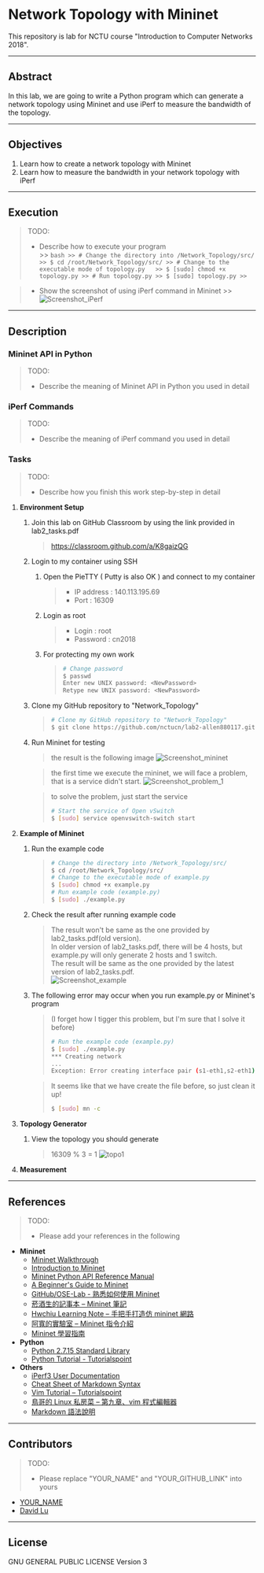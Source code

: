 # Network Topology with Mininet

This repository is lab for NCTU course "Introduction to Computer Networks 2018".

---
## Abstract

In this lab, we are going to write a Python program which can generate a network topology using Mininet and use iPerf to measure the bandwidth of the topology.

---
## Objectives

1. Learn how to create a network topology with Mininet
2. Learn how to measure the bandwidth in your network topology with iPerf

---
## Execution

> TODO: 
> * Describe how to execute your program  
    >> ```bash
    >> # Change the directory into /Network_Topology/src/  
    >> $ cd /root/Network_Topology/src/
    >> # Change to the executable mode of topology.py  
    >> $ [sudo] chmod +x topology.py
    >> # Run topology.py
    >> $ [sudo] topology.py
    >> ```

> * Show the screenshot of using iPerf command in Mininet
    >> ![Screenshot_iPerf](https://github.com/nctucn/lab2-allen880117/blob/master/screenshots/Screenshot_iPerf.png)
---
## Description

### Mininet API in Python

> TODO:
> * Describe the meaning of Mininet API in Python you used in detail

### iPerf Commands

> TODO:
> * Describe the meaning of iPerf command you used in detail

### Tasks

> TODO:
> * Describe how you finish this work step-by-step in detail

1. **Environment Setup**
    1. Join this lab on GitHub Classroom by using the link provided in lab2_tasks.pdf
        > https://classroom.github.com/a/K8gaizQG
    
    2. Login to my container using SSH
        1. Open the PieTTY ( Putty is also OK ) and connect to my container
            > * IP address : 140.113.195.69
            > * Port : 16309
        2. Login as root
            > * Login : root
            > * Password : cn2018
        3. For protecting my own work
            > ```bash
            > # Change password
            > $ passwd
            > Enter new UNIX password: <NewPassword> 
            > Retype new UNIX password: <NewPassword>
            > ```   

    3. Clone my GitHub repository to "Network_Topology"
        > ```bash
        > # Clone my GitHub repository to "Network_Topology"
        > $ git clone https://github.com/nctucn/lab2-allen880117.git Network_Topology
        > ```

    4. Run Mininet for testing
        > the result is the following image
        > ![Screenshot_mininet](https://github.com/nctucn/lab2-allen880117/blob/master/screenshots/Screenshot_mininet.png)
        
        > the first time we execute the mininet, we will face a problem, that is a service didn't start.
        > ![Screenshot_problem_1](https://github.com/nctucn/lab2-allen880117/blob/master/screenshots/Screenshot_problem_1.png)
        
        > to solve the problem, just start the service
        > ```bash
        > # Start the service of Open vSwitch
        > $ [sudo] service openvswitch-switch start
        > ```

2. **Example of Mininet**
    1. Run the example code
        > ```bash
        > # Change the directory into /Network_Topology/src/
        > $ cd /root/Network_Topology/src/
        > # Change to the executable mode of example.py
        > $ [sudo] chmod +x example.py 
        > # Run example code (example.py)
        > $ [sudo] ./example.py
        > ```

    2. Check the result after running example code
        > The result won't be same as the one provided by lab2_tasks.pdf(old version). <br>
        > In older version of lab2_tasks.pdf, there will be 4 hosts, but example.py will only generate 2 hosts and 1 switch. <br>
        > The result will be same as the one provided by  the latest version of lab2_tasks.pdf. <br> 
        > ![Screenshot_example](https://github.com/nctucn/lab2-allen880117/blob/master/screenshots/Screenshot_example.png)

    3. The following error may occur when you run example.py or Mininet's program
        > (I forget how I tigger this problem, but I'm sure that I solve it before)
        > ```bash
        > # Run the example code (example.py)
        > $ [sudo] ./example.py
        > *** Creating network
        > ...
        > Exception: Error creating interface pair (s1-eth1,s2-eth1): RTNETLINK answers: File exists
        > ```

        > It seems like that we have create the file before, so just clean it up!
        > ```bash
        > $ [sudo] mn -c
        > ```

3. **Topology Generator**
    1. View the topology you should generate
        > 16309 % 3 = 1
        > ![topo1](https://github.com/nctucn/lab2-allen880117/blob/master/src/topo/topo1.png)

4. **Measurement**

---
## References

> TODO: 
> * Please add your references in the following

* **Mininet**
    * [Mininet Walkthrough](http://mininet.org/walkthrough/)
    * [Introduction to Mininet](https://github.com/mininet/mininet/wiki/Introduction-to-Mininet)
    * [Mininet Python API Reference Manual](http://mininet.org/api/annotated.html)
    * [A Beginner's Guide to Mininet](https://opensourceforu.com/2017/04/beginners-guide-mininet/)
    * [GitHub/OSE-Lab - 熟悉如何使用 Mininet](https://github.com/OSE-Lab/Learning-SDN/blob/master/Mininet/README.md)
    * [菸酒生的記事本 – Mininet 筆記](https://blog.laszlo.tw/?p=81)
    * [Hwchiu Learning Note – 手把手打造仿 mininet 網路](https://hwchiu.com/setup-mininet-like-environment.html)
    * [阿寬的實驗室 – Mininet 指令介紹](https://ting-kuan.blog/2017/11/09/%E3%80%90mininet%E6%8C%87%E4%BB%A4%E4%BB%8B%E7%B4%B9%E3%80%91/)
    * [Mininet 學習指南](https://www.sdnlab.com/11495.html)
* **Python**
    * [Python 2.7.15 Standard Library](https://docs.python.org/2/library/index.html)
    * [Python Tutorial - Tutorialspoint](https://www.tutorialspoint.com/python/)
* **Others**
    * [iPerf3 User Documentation](https://iperf.fr/iperf-doc.php#3doc)
    * [Cheat Sheet of Markdown Syntax](https://www.markdownguide.org/cheat-sheet)
    * [Vim Tutorial – Tutorialspoint](https://www.tutorialspoint.com/vim/index.htm)
    * [鳥哥的 Linux 私房菜 – 第九章、vim 程式編輯器](http://linux.vbird.org/linux_basic/0310vi.php)
    * [Markdown 語法說明](https://markdown.tw/)

---
## Contributors

> TODO:
> * Please replace "YOUR_NAME" and "YOUR_GITHUB_LINK" into yours

* [YOUR_NAME](YOUR_GITHUB_LINK)
* [David Lu](https://github.com/yungshenglu)

---
## License

GNU GENERAL PUBLIC LICENSE Version 3